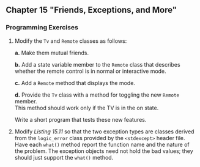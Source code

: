 ## Chapter 15 "Friends, Exceptions, and More"
### Programming Exercises

1. Modify the `Tv` and `Remote` classes as follows:

    **a.** Make them mutual friends.

    **b.** Add a state variable member to the `Remote` class that describes whether the
    remote control is in normal or interactive mode.

    **c.** Add a `Remote` method that displays the mode.

    **d.** Provide the `Tv` class with a method for toggling the new `Remote` member.      
        This method should work only if the TV is in the on state.

    Write a short program that tests these new features.
    
2. Modify *Listing 15.11* so that the two exception types are classes derived from the
`logic_error` class provided by the `<stdexcept>` header file. Have each `what()`
method report the function name and the nature of the problem. The exception
objects need not hold the bad values; they should just support the `what()` method.
